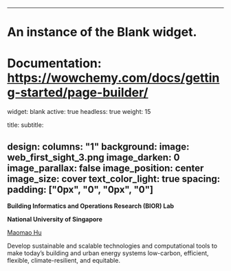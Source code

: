
---
# An instance of the Blank widget.
# Documentation: https://wowchemy.com/docs/getting-started/page-builder/
widget: blank
active: true
headless: true
weight: 15

title: 
subtitle:

design:
  columns: "1"
  background:
    image: web_first_sight_3.png
    image_darken: 0
    image_parallax: false
    image_position: center
    image_size: cover
    text_color_light: true
  spacing:
    padding: ["0px", "0", "0px", "0"]
---

**Building Informatics and Operations Research (BIOR) Lab**

**National University of Singapore**

[Maomao Hu](https://maomaohu.net/author/maomao-hu/)

Develop sustainable and scalable technologies and computational tools to make today’s building and urban energy systems low-carbon, efficient, flexible, climate-resilient, and equitable. 